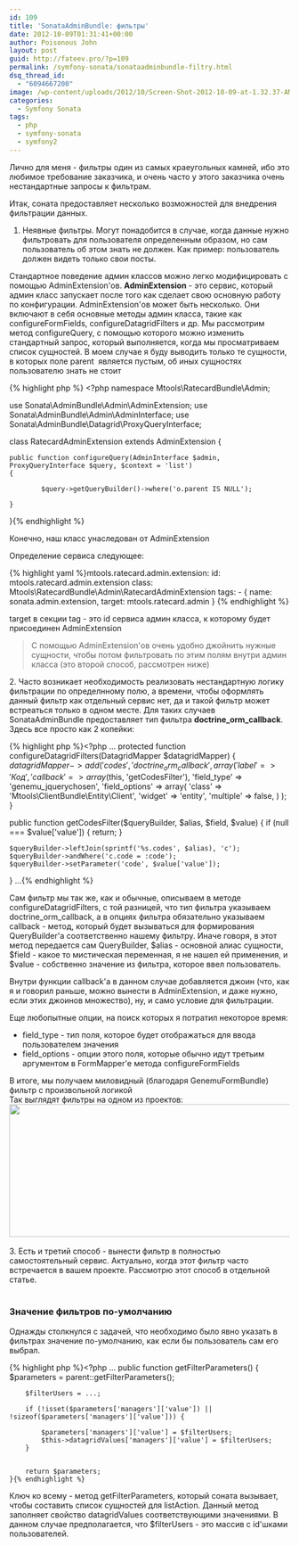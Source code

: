```yaml
---
id: 109
title: 'SonataAdminBundle: фильтры'
date: 2012-10-09T01:31:41+00:00
author: Poisonous John
layout: post
guid: http://fateev.pro/?p=109
permalink: /symfony-sonata/sonataadminbundle-filtry.html
dsq_thread_id:
  - "6094667200"
image: /wp-content/uploads/2012/10/Screen-Shot-2012-10-09-at-1.32.37-AM.png
categories:
  - Symfony Sonata
tags:
  - php
  - symfony-sonata
  - symfony2
---
```

Лично для меня - фильтры один из самых краеугольных камней, ибо это любимое требование заказчика, и очень часто у этого заказчика очень нестандартные запросы к фильтрам.

Итак, соната предоставляет несколько возможностей для внедрения фильтрации данных.

1. Неявные фильтры. Могут понадобится в случае, когда данные нужно фильтровать для пользователя определенным образом, но сам пользователь об этом знать не должен. Как пример: пользователь должен видеть только свои посты.

Стандартное поведение админ классов можно легко модифицировать с помощью AdminExtension'ов. <strong>AdminExtension</strong> - это сервис, который админ класс запускает после того как сделает свою основную работу по конфигурации. AdminExtension'ов может быть несколько. Они включают в себя основные методы админ класса, такие как configureFormFields, configureDatagridFilters и др. Мы рассмотрим метод configureQuery, с помощью которого можно изменить стандартный запрос, который выполняется, когда мы просматриваем список сущностей. В моем случае я буду выводить только те сущности, в которых поле parent &nbsp;является пустым, об иных сущностях пользователю знать не стоит

{% highlight php %} <?php
namespace Mtools\RatecardBundle\Admin;

use Sonata\AdminBundle\Admin\AdminExtension;
use Sonata\AdminBundle\Admin\AdminInterface;
use Sonata\AdminBundle\Datagrid\ProxyQueryInterface;

class RatecardAdminExtension extends AdminExtension
{

    public function configureQuery(AdminInterface $admin, ProxyQueryInterface $query, $context = 'list')
    {

            $query->getQueryBuilder()->where('o.parent IS NULL');

    }

}{% endhighlight %}

Конечно, наш класс унаследован от AdminExtension

Определение сервиса следующее:

{% highlight yaml %}mtools.ratecard.admin.extension:
        id: mtools.ratecard.admin.extension
        class: Mtools\RatecardBundle\Admin\RatecardAdminExtension
        tags:
            - { name: sonata.admin.extension, target: mtools.ratecard.admin }
 {% endhighlight %}

target в секции tag - это id сервиса админ класса, к которому будет присоединен AdminExtension
<blockquote>С помощью AdminExtension'ов очень удобно джойнить нужные сущности, чтобы потом фильтровать по этим полям внутри админ класса (это второй способ, рассмотрен ниже)</blockquote>
2. Часто возникает необходимость реализовать нестандартную логику фильтрации по определнному полю, а времени, чтобы оформлять данный фильтр как отдельный сервис нет, да и такой фильтр может встреаться только в одном месте. Для таких случаев SonataAdminBundle предоставляет тип фильтра <strong>doctrine_orm_callback</strong>. Здесь все просто как 2 копейки:

{% highlight php %}<?php
...
protected function configureDatagridFilters(DatagridMapper $datagridMapper)
{
    $datagridMapper
        ->add('codes', 'doctrine_orm_callback', array(
            'label'         => 'Код',
            'callback'      => array($this, 'getCodesFilter'),
            'field_type'    => 'genemu_jquerychosen',
            'field_options' => array(
                'class'     => 'Mtools\ClientBundle\Entity\Client',
                'widget'    => 'entity',
                'multiple'  => false,
            )
        );
}

public function getCodesFilter($queryBuilder, $alias, $field, $value)
{
    if (null === $value['value']) {
        return;
    }

    $queryBuilder->leftJoin(sprintf('%s.codes', $alias), 'c');
    $queryBuilder->andWhere('c.code = :code');
    $queryBuilder->setParameter('code', $value['value']);
}
...{% endhighlight %}

Сам фильтр мы так же, как и обычные, описываем в методе configureDatagridFilters, с той разницей, что тип фильтра указываем doctrine_orm_callback, а в опциях фильтра обязательно указываем callback - метод, который будет вызываться для формирования QueryBuilder'a соответственно нашему фильтру. Иначе говоря, в этот метод передается сам QueryBuilder, $alias - основной алиас сущности, $field - какое то мистическая переменная, я не нашел ей применения, и $value - собственно значение из фильтра, которое ввел пользователь.

Внутри функции callback'a в данном случае добавляется джоин (что, как я и говорил раньше, можно вынести в AdminExtension, и даже нужно, если этих джоинов множество), ну, и само условие для фильтрации.

Еще любопытные опции, на поиск которых я потратил некоторое время:
<ul>
	<li>field_type - тип поля, которое будет отображаться для ввода пользователем значения</li>
	<li>field_options - опции этого поля, которые обычно идут третьим аргументом в FormMapper'e метода configureFormFields</li>
</ul>
<div>В итоге, мы получаем миловидный (благодаря GenemuFormBundle) фильтр с произвольной логикой</div>
<div>Так выглядят фильтры на одном из проектов:</div>
<div><a href="http://fateev.pro/wp-content/uploads/2012/10/Screen-Shot-2012-10-09-at-1.32.37-AM.png"><img title="Screen Shot 2012-10-09 at 1.32.37 AM" src="http://fateev.pro/wp-content/uploads/2012/10/Screen-Shot-2012-10-09-at-1.32.37-AM.png" alt="" width="910" height="238" /></a></div>
<div>&nbsp;</div>
<div>3. Есть и третий способ - вынести фильтр в полностью самостоятельный сервис. Актуально, когда этот фильтр часто встречается в вашем проекте. Рассмотрю этот способ в отдельной статье.</div>
<div>&nbsp;</div>
<h3>Значение фильтров по-умолчанию</h3>
Однажды столкнулся с задачей, что необходимо было явно указать в фильтрах значение по-умолчанию, как если бы пользователь сам его выбрал.

{% highlight php %}<?php
    ...
    public function  getFilterParameters()
    {
        $parameters = parent::getFilterParameters();

        $filterUsers = ...;

        if (!isset($parameters['managers']['value']) || !sizeof($parameters['managers']['value'])) {

            $parameters['managers']['value'] = $filterUsers;
            $this->datagridValues['managers']['value'] = $filterUsers;
        }


        return $parameters;
    }{% endhighlight %}

Ключ ко всему - метод getFilterParameters, который соната вызывает, чтобы составить список сущностей для listAction. Данный метод заполняет свойство datagridValues соответствующими значениями. В данном случае предполагается, что $filterUsers - это массив с id'шками пользователей.